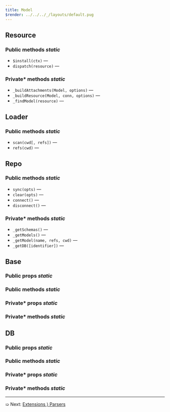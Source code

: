 ```yaml
---
title: Model
$render: ../../../_/layouts/default.pug
---
```


## Resource

### Public methods <var>static</var>

- `$install(ctx)` &mdash;
- `dispatch(resource)` &mdash;

### Private* methods <var>static</var>

- `_buildAttachments(Model, options)` &mdash;
- `_buildResource(Model, conn, options)` &mdash;
- `_findModel(resource)` &mdash;

## Loader

### Public methods <var>static</var>

- `scan(cwd[, refs])` &mdash;
- `refs(cwd)` &mdash;

## Repo

### Public methods <var>static</var>

- `sync(opts)` &mdash;
- `clear(opts)` &mdash;
- `connect()` &mdash;
- `disconnect()` &mdash;

### Private* methods <var>static</var>

- `_getSchemas()` &mdash;
- `_getModels()` &mdash;
- `_getModel(name, refs, cwd)` &mdash;
- `_getDB([identifier])` &mdash;

## Base

### Public props <var>static</var>
### Public methods <var>static</var>

### Private* props <var>static</var>
### Private* methods <var>static</var>

## DB

### Public props <var>static</var>
### Public methods <var>static</var>

### Private* props <var>static</var>
### Private* methods <var>static</var>

---

➯ Next: [Extensions &rangle; Parsers](./docs/extensions/parsers)
